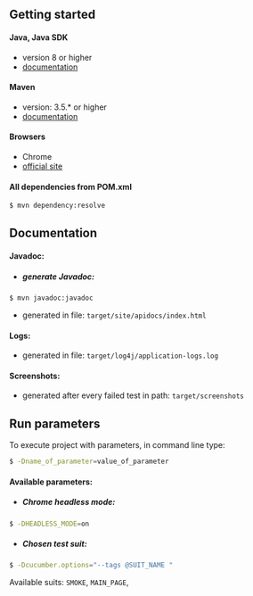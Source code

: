 
## Getting started  
  

#### Java, Java SDK  
* version 8 or higher  
* [documentation](https://docs.oracle.com/javase/8/docs/)  
  
#### Maven  
* version: 3.5.*  or higher
* [documentation](http://maven.apache.org/guides/)  
  
#### Browsers   
* Chrome  
* [official site](https://www.google.com/intl/pl_pl/chrome/)   
  
#### All dependencies from POM.xml  
```sh  
$ mvn dependency:resolve  
```  
  
## Documentation  
#### Javadoc:
* ##### generate Javadoc:
```sh  
$ mvn javadoc:javadoc  
```  
* generated in file: 
```target/site/apidocs/index.html```
#### Logs:
* generated in file: 
```target/log4j/application-logs.log```

#### Screenshots:
* generated after every failed test in path: 
```target/screenshots```
 
## Run parameters  
To execute project with parameters, in command line type:   
```sh  
$ -Dname_of_parameter=value_of_parameter  
```  
#### Available parameters:
* ##### Chrome headless mode:
```sh  
$ -DHEADLESS_MODE=on
```  
* ##### Chosen test suit:
```sh  
$ -Dcucumber.options="--tags @SUIT_NAME "
```  
Available suits: ```SMOKE```, ```MAIN_PAGE```,